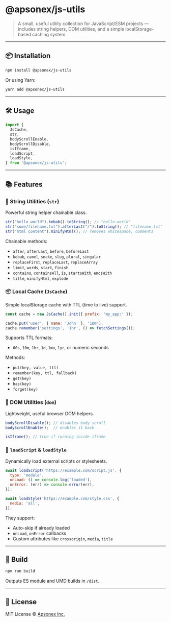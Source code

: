 # @apsonex/js-utils

> A small, useful utility collection for JavaScript/ESM projects — includes string helpers, DOM utilities, and a simple localStorage-based caching system.

---

## 📦 Installation

```bash
npm install @apsonex/js-utils
```

Or using Yarn:

```bash
yarn add @apsonex/js-utils
```

---

## 🛠 Usage

```js
import {
  JsCache,
  str,
  bodyScrollEnable,
  bodyScrollDisable,
  isIframe,
  loadScript,
  loadStyle,
} from '@apsonex/js-utils';
```

---

## 📚 Features

### 🔡 String Utilities (`str`)
Powerful string helper chainable class.

```js
str("hello world").kebab().toString(); // "hello-world"
str("some/filename.txt").afterLast("/").toString(); // "filename.txt"
str("html content").minifyHtml(); // removes whitespace, comments
```

Chainable methods:
- `after`, `afterLast`, `before`, `beforeLast`
- `kebab`, `camel`, `snake`, `slug`, `plural`, `singular`
- `replaceFirst`, `replaceLast`, `replaceArray`
- `limit`, `words`, `start`, `finish`
- `contains`, `containsAll`, `is`, `startsWith`, `endsWith`
- `title`, `minifyHtml`, `explode`

### 📦 Local Cache (`JsCache`)
Simple localStorage cache with TTL (time to live) support.

```js
const cache = new JsCache().init({ prefix: 'my_app:' });

cache.put('user', { name: 'John' }, '10m');
cache.remember('settings', '1hr', () => fetchSettings());
```

Supports TTL formats:
- `60s`, `10m`, `1hr`, `1d`, `1mo`, `1yr`, or numeric seconds

Methods:
- `put(key, value, ttl)`
- `remember(key, ttl, fallback)`
- `get(key)`
- `has(key)`
- `forget(key)`

### 🧩 DOM Utilities (`dom`)
Lightweight, useful browser DOM helpers.

```js
bodyScrollDisable(); // disables body scroll
bodyScrollEnable();  // enables it back

isIframe(); // true if running inside iframe
```

### 📜 `loadScript` & `loadStyle`
Dynamically load external scripts or stylesheets.

```js
await loadScript('https://example.com/script.js', {
  type: 'module',
  onLoad: () => console.log('loaded'),
  onError: (err) => console.error(err),
});

await loadStyle('https://example.com/style.css', {
  media: 'all',
});
```

They support:
- Auto-skip if already loaded
- `onLoad`, `onError` callbacks
- Custom attributes like `crossorigin`, `media`, `title`

---

## 🧪 Build

```bash
npm run build
```

Outputs ES module and UMD builds in `/dist`.

---

## 📄 License

MIT License © [Apsonex Inc.](https://apsonex.com)
